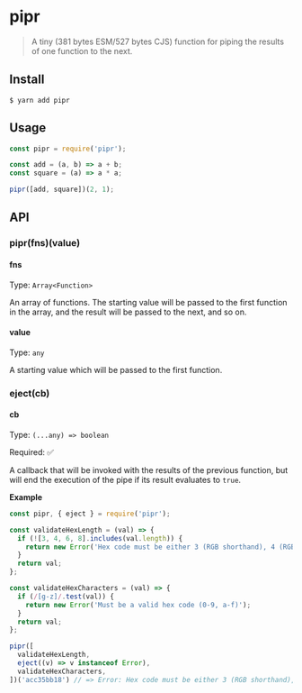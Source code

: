 # pipr

> A tiny (381 bytes ESM/527 bytes CJS) function for piping the results of one function to the next.

## Install

```
$ yarn add pipr
```

## Usage

```js
const pipr = require('pipr');

const add = (a, b) => a + b;
const square = (a) => a * a;

pipr([add, square])(2, 1);
```

## API

### pipr(fns)(value)

#### fns

Type: `Array<Function>`

An array of functions. The starting value will be passed to the first function in the array, and the result will be passed to the next, and so on.

#### value

Type: `any`

A starting value which will be passed to the first function.

### eject(cb)

#### cb

Type: `(...any) => boolean`

Required: ✅

A callback that will be invoked with the results of the previous function, but will end the execution of the pipe if its result evaluates to `true`.

**Example**

```js
const pipr, { eject } = require('pipr');

const validateHexLength = (val) => {
  if (![3, 4, 6, 8].includes(val.length)) {
    return new Error('Hex code must be either 3 (RGB shorthand), 4 (RGBA shorthand), 6 (RGB), or 8 (RBA) characters long');
  }
  return val;
};

const validateHexCharacters = (val) => {
  if (/[g-z]/.test(val)) {
    return new Error('Must be a valid hex code (0-9, a-f)');
  }
  return val;
};

pipr([
  validateHexLength,
  eject((v) => v instanceof Error),
  validateHexCharacters,
])('acc35bb18') // => Error: Hex code must be either 3 (RGB shorthand), 4 (RGBA shorthand), 6 (RGB), or 8 (RBA) characters long
```
